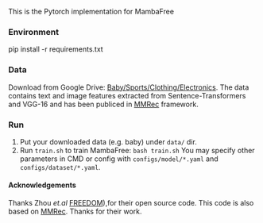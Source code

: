 This is the Pytorch implementation for MambaFree

### Environment

pip install -r requirements.txt

### Data

Download from Google Drive: [Baby/Sports/Clothing/Electronics](https://drive.google.com/drive/folders/13cBy1EA_saTUuXxVllKgtfci2A09jyaG).
The data contains text and image features extracted from Sentence-Transformers and VGG-16 and has been publiced in [MMRec](https://github.com/enoche/MMRec) framework.

### Run

1. Put your downloaded data (e.g. baby) under `data/` dir.
2. Run `train.sh` to train MambaFree:
  `bash train.sh`
You may specify other parameters in CMD or config with `configs/model/*.yaml` and `configs/dataset/*.yaml`.

#### Acknowledgements

Thanks Zhou _et.al_ [FREEDOM](https://github.com/enoche/FREEDOM)),for their open source code.
This code is also based on [MMRec](https://github.com/enoche/MMRec). Thanks for their work.
